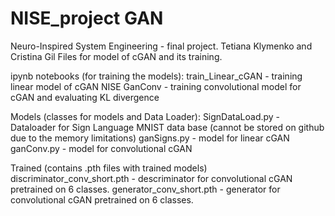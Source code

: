 # NISE_project GAN
Neuro-Inspired System Engineering - final project. Tetiana Klymenko and Cristina Gil
Files for model of cGAN and its training.

ipynb notebooks (for training the models):
train_Linear_cGAN - training linear model of cGAN
NISE GanConv - training convolutional model for cGAN and evaluating KL divergence

Models (classes for models and Data Loader):
SignDataLoad.py - Dataloader for Sign Language MNIST data base (cannot be stored on github due to the memory limitations)
ganSigns.py - model for linear cGAN
ganConv.py - model for convolutional cGAN

Trained (contains .pth files with trained models)
discriminator_conv_short.pth - descriminator for convolutional cGAN pretrained on 6 classes.
generator_conv_short.pth - generator for convolutional cGAN pretrained on 6 classes.



